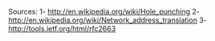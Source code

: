 Sources:
1- http://en.wikipedia.org/wiki/Hole_punching
2- http://en.wikipedia.org/wiki/Network_address_translation
3- http://tools.ietf.org/html/rfc2663